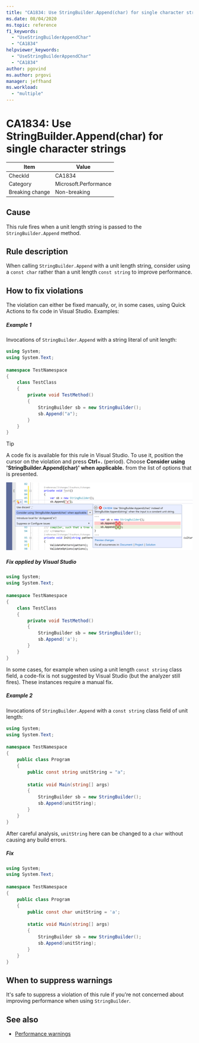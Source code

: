 ```yaml
---
title: "CA1834: Use StringBuilder.Append(char) for single character strings"
ms.date: 08/04/2020
ms.topic: reference
f1_keywords:
  - "UseStringBuilderAppendChar"
  - "CA1834"
helpviewer_keywords:
  - "UseStringBuilderAppendChar"
  - "CA1834"
author: pgovind
ms.author: prgovi
manager: jeffhand
ms.workload:
  - "multiple"
---
```

# CA1834: Use StringBuilder.Append(char) for single character strings

|Item|Value|
|-|-|
|CheckId|CA1834|
|Category|Microsoft.Performance|
|Breaking change|Non-breaking|

## Cause

This rule fires when a unit length string is passed to the `StringBuilder.Append` method.

## Rule description

When calling `StringBuilder.Append` with a unit length string, consider using a `const char` rather than a unit length `const string` to improve performance.

## How to fix violations

The violation can either be fixed manually, or, in some cases, using Quick Actions to fix code in Visual Studio. Examples:

##### Example 1
Invocations of `StringBuilder.Append` with a string literal of unit length:
```csharp
using System; 
using System.Text;
 
namespace TestNamespace 
{ 
    class TestClass 
    { 
        private void TestMethod() 
        { 
            StringBuilder sb = new StringBuilder();
            sb.Append("a");
        } 
    } 
}
```
> [!TIP]
> A code fix is available for this rule in Visual Studio. To use it, position the cursor on the violation and press **Ctrl**+**.** (period). Choose **Consider using 'StringBuilder.Append(char)' when applicable.** from the list of options that is presented.
>
> ![Code fix for CA1834 - Use StringBuilder.Append(char) for single character strings](media/CA1835_codefix.png)

##### Fix applied by Visual Studio
```csharp
using System; 
using System.Text;
 
namespace TestNamespace 
{ 
    class TestClass 
    { 
        private void TestMethod() 
        { 
            StringBuilder sb = new StringBuilder();
            sb.Append('a');
        } 
    } 
}
```

In some cases, for example when using a unit length `const string` class field, a code-fix is not suggested by Visual Studio (but the analyzer still fires). These instances require a manual fix.

##### Example 2
Invocations of `StringBuilder.Append` with a `const string` class field of unit length:
```cs
using System;
using System.Text;

namespace TestNamespace
{
    public class Program
    {
        public const string unitString = "a";

        static void Main(string[] args)
        {
            StringBuilder sb = new StringBuilder();
            sb.Append(unitString);
        }
    }
}
```
After careful analysis, `unitString` here can be changed to a `char` without causing any build errors. 

##### Fix
```cs
using System;
using System.Text;

namespace TestNamespace
{
    public class Program
    {
        public const char unitString = 'a';

        static void Main(string[] args)
        {
            StringBuilder sb = new StringBuilder();
            sb.Append(unitString);
        }
    }
}
```

## When to suppress warnings

It's safe to suppress a violation of this rule if you're not concerned about improving performance when using `StringBuilder`.

## See also

- [Performance warnings](../code-quality/performance-warnings.md)
